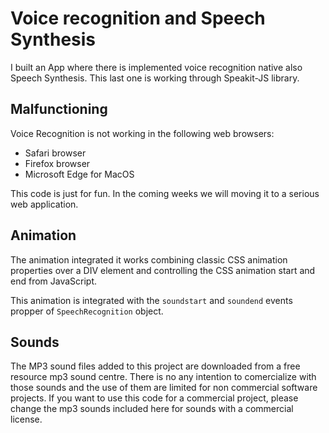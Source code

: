 # Voice recognition and Speech Synthesis

I built an App where there is implemented voice recognition native also Speech Synthesis. This last one is working through Speakit-JS library.

## Malfunctioning

Voice Recognition is not working in the following web browsers:
* Safari browser
* Firefox browser
* Microsoft Edge for MacOS

This code is just for fun. In the coming weeks we will moving it to a serious web application.

## Animation
The animation integrated it works combining classic CSS animation properties over a DIV element and controlling the CSS animation start and end from JavaScript.

This animation is integrated with the `soundstart` and `soundend` events propper of `SpeechRecognition` object.

## Sounds
The MP3 sound files added to this project are downloaded from a free resource mp3 sound centre. There is no any intention to comercialize with those sounds and the use of them are limited for non commercial software projects. If you want to use this code for a commercial project, please change the mp3 sounds included here for sounds with a commercial license.
